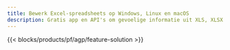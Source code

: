 ```yaml
---
title: Bewerk Excel-spreadsheets op Windows, Linux en macOS
description: Gratis app en API's om gevoelige informatie uit XLS, XLSX & ODS spreadsheets te redigeren
---
```

{{< blocks/products/pf/agp/feature-solution >}} 


